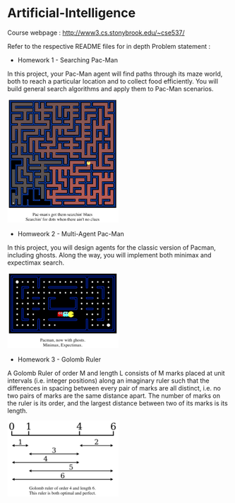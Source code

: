 # Artificial-Intelligence

Course webpage : http://www3.cs.stonybrook.edu/~cse537/


Refer to the respective README files for in depth Problem statement :


* Homework 1 - Searching Pac-Man

In this project, your Pac-Man agent will find paths through its maze world, both to reach a particular location and to collect food efficiently. You will build general search algorithms and apply them to Pac-Man scenarios.

<img src="./images/SearchingPacMan.png" width="50%"/>

* Homweork 2 - Multi-Agent Pac-Man

In this project, you will design agents for the classic version of Pacman, including ghosts. Along the way, you will implement both minimax and expectimax search.

<img src="./images/MultiAgentPacMan.png" width="50%"/>

* Homework 3 - Golomb Ruler

A Golomb Ruler of order M and length L consists of M marks placed at unit intervals (i.e. integer positions) along an imaginary ruler such that the differences in spacing between every pair of marks are all distinct, i.e. no two pairs of marks are the same distance apart. The number of marks on the ruler is its order, and the largest distance between two of its marks is its length.

<img src="./images/Golomb.png" width="50%"/>
